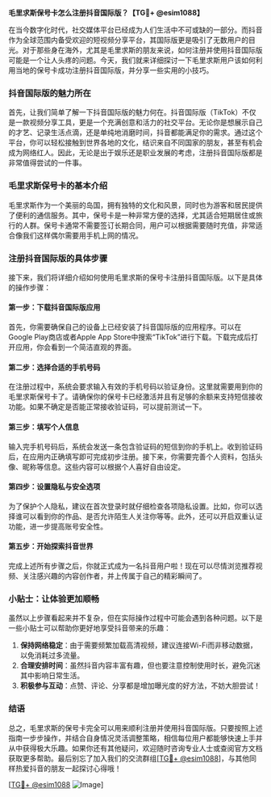 **毛里求斯保号卡怎么注册抖音国际版？【TG💪+ @esim1088】**

在当今数字化时代，社交媒体平台已经成为人们生活中不可或缺的一部分。而抖音作为全球范围内备受欢迎的短视频分享平台，其国际版更是吸引了无数用户的目光。对于那些身在海外，尤其是毛里求斯的朋友来说，如何注册并使用抖音国际版可能是一个让人头疼的问题。今天，我们就来详细探讨一下毛里求斯用户该如何利用当地的保号卡成功注册抖音国际版，并分享一些实用的小技巧。

### 抖音国际版的魅力所在

首先，让我们简单了解一下抖音国际版的魅力何在。抖音国际版（TikTok）不仅是一款视频分享工具，更是一个充满创意和活力的社交平台。无论你是想展示自己的才艺、记录生活点滴，还是单纯地消磨时间，抖音都能满足你的需求。通过这个平台，你可以轻松接触到世界各地的文化，结识来自不同国家的朋友，甚至有机会成为网络红人。因此，无论是出于娱乐还是职业发展的考虑，注册抖音国际版都是非常值得尝试的一件事。

### 毛里求斯保号卡的基本介绍

毛里求斯作为一个美丽的岛国，拥有独特的文化和风景，同时也为游客和居民提供了便利的通信服务。其中，保号卡是一种非常方便的选择，尤其适合短期居住或旅行的人群。保号卡通常不需要签订长期合同，用户可以根据需要随时充值，非常适合像我们这样偶尔需要用手机上网的情况。

### 注册抖音国际版的具体步骤

接下来，我们将详细介绍如何使用毛里求斯的保号卡注册抖音国际版。以下是具体的操作步骤：

#### 第一步：下载抖音国际版应用

首先，你需要确保自己的设备上已经安装了抖音国际版的应用程序。可以在Google Play商店或者Apple App Store中搜索“TikTok”进行下载。下载完成后打开应用，你会看到一个简洁直观的界面。

#### 第二步：选择合适的手机号码

在注册过程中，系统会要求输入有效的手机号码以验证身份。这里就需要用到你的毛里求斯保号卡了。请确保你的保号卡已经激活并且有足够的余额来支持短信接收功能。如果不确定是否能正常接收验证码，可以提前测试一下。

#### 第三步：填写个人信息

输入完手机号码后，系统会发送一条包含验证码的短信到你的手机上。收到验证码后，在应用内正确填写即可完成初步注册。接下来，你需要完善个人资料，包括头像、昵称等信息。这些内容可以根据个人喜好自由设定。

#### 第四步：设置隐私与安全选项

为了保护个人隐私，建议在首次登录时就仔细检查各项隐私设置。比如，你可以选择谁可以看到你的作品、是否允许陌生人关注你等等。此外，还可以开启双重认证功能，进一步提高账号安全性。

#### 第五步：开始探索抖音世界

完成上述所有步骤之后，你就正式成为一名抖音用户啦！现在可以尽情浏览推荐视频、关注感兴趣的内容创作者，并上传属于自己的精彩瞬间了。

### 小贴士：让体验更加顺畅

虽然以上步骤看起来并不复杂，但在实际操作过程中可能会遇到各种问题。以下是一些小贴士可以帮助你更好地享受抖音带来的乐趣：

1. **保持网络稳定**：由于需要频繁加载高清视频，建议连接Wi-Fi而非移动数据，以免消耗过多流量。
2. **合理安排时间**：虽然抖音内容丰富有趣，但也要注意控制使用时长，避免沉迷其中影响日常生活。
3. **积极参与互动**：点赞、评论、分享都是增加曝光度的好方法，不妨大胆尝试！

### 结语

总之，毛里求斯的保号卡完全可以用来顺利注册并使用抖音国际版。只要按照上述指南一步步操作，并结合自身情况灵活调整策略，相信每位用户都能够快速上手并从中获得极大乐趣。如果你还有其他疑问，欢迎随时咨询专业人士或查阅官方文档获取更多帮助。最后别忘了加入我们的交流群组[[TG💪+ @esim1088](https://t.me/s/esim1088)]，与其他同样热爱抖音的朋友一起探讨心得哦！

[[TG💪+ @esim1088](https://t.me/s/esim1088) ![Image](https://i.postimg.cc/4NQfJmqS/Snipaste-2025-05-13-00-14-12.png)]